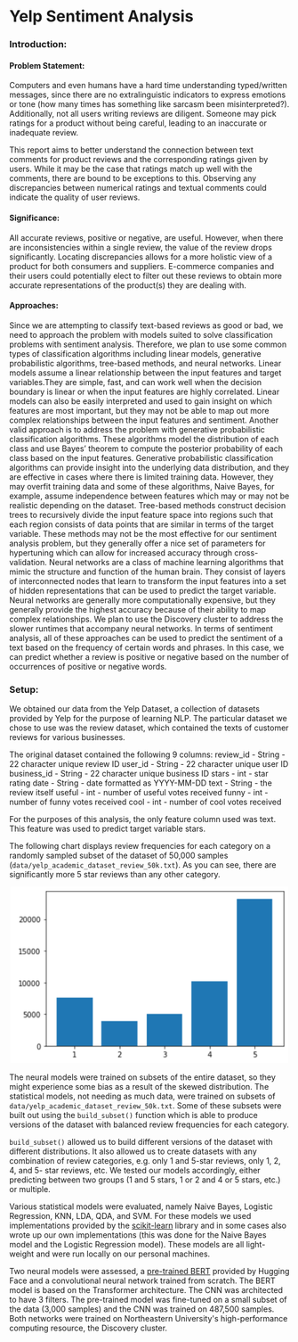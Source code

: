 # Yelp Sentiment Analysis

### Introduction:
#### Problem Statement:
Computers and even humans have a hard time understanding typed/written messages, since there are no extralinguistic indicators to express emotions or tone (how many times has something like sarcasm been misinterpreted?). Additionally, not all users writing reviews are diligent. Someone may pick ratings for a product without being careful, leading to an inaccurate or inadequate review.

This report aims to better understand the connection between text comments for product reviews and the corresponding ratings given by users. While it may be the case that ratings match up well with the comments, there are bound to be exceptions to this.  Observing any discrepancies between numerical ratings and textual comments could indicate the quality of user reviews.

#### Significance:
All accurate reviews, positive or negative, are useful. However, when there are inconsistencies within a single review, the value of the review drops significantly. Locating discrepancies allows for a more holistic view of a product for both consumers and suppliers. E-commerce companies and their users could potentially elect to filter out these reviews to obtain more accurate representations of the product(s) they are dealing with.

#### Approaches:
Since we are attempting to classify text-based reviews as good or bad, we need to approach the problem with models suited to solve classification problems with sentiment analysis. Therefore, we plan to use some common types of classification algorithms including linear models, generative probabilistic algorithms, tree-based methods, and neural networks. Linear models assume a linear relationship between the input features and target variables.They are simple, fast, and can work well when the decision boundary is linear or when the input features are highly correlated. Linear models can also be easily interpreted and used to gain insight on which features are most important, but they may not be able to map out more complex relationships between the input features and sentiment. Another valid approach is to address the problem with generative probabilistic classification algorithms. These algorithms model the distribution of each class and use Bayes’ theorem to compute the posterior probability of each class based on the input features. Generative probabilistic classification algorithms can provide insight into the underlying data distribution, and they are effective in cases where there is limited training data. However, they may overfit training data and some of these algorithms, Naive Bayes, for example, assume independence between features which may or may not be realistic depending on the dataset. Tree-based methods construct decision trees to recursively divide the input feature space into regions such that each region consists of data points that are similar in terms of the target variable. These methods may not be the most effective for our sentiment analysis problem, but they generally offer a nice set of parameters for hypertuning which can allow for increased accuracy through cross-validation. Neural networks are a class of machine learning algorithms that mimic the structure and function of the human brain. They consist of layers of interconnected nodes that learn to transform the input features into a set of hidden representations that can be used to predict the target variable. Neural networks are generally more computationally expensive, but they generally provide the highest accuracy because of their ability to map complex relationships. We plan to use the Discovery cluster to address the slower runtimes that accompany neural networks. In terms of sentiment analysis, all of these approaches can be used to predict the sentiment of a text based on the frequency of certain words and phrases. In this case, we can predict whether a review is positive or negative based on the number of occurrences of positive or negative words.

### Setup:
We obtained our data from the Yelp Dataset, a collection of datasets provided by Yelp for the purpose of learning NLP.  The particular dataset we chose to use was the review dataset, which contained the texts of customer reviews for various businesses.

The original dataset contained the following 9 columns:
review_id - String - 22 character unique review ID
user_id - String - 22 character unique user ID
business_id - String - 22 character unique business ID
stars - int - star rating
date - String - date formatted as YYYY-MM-DD
text - String - the review itself
useful - int - number of useful votes received
funny - int - number of funny votes received
cool - int - number of cool votes received

For the purposes of this analysis, the only feature column used was text. This feature was used to predict target variable stars.

The following chart displays review frequencies for each category on a randomly sampled subset of the dataset of 50,000 samples (`data/yelp_academic_dataset_review_50k.txt`). As you can see, there are significantly more 5 star reviews than any other category. 

<div align=center><img src='./figures/review_distribution.png' width="500"></div>

The neural models were trained on subsets of the entire dataset, so they might experience some bias as a result of the skewed distribution. The statistical models, not needing as much data, were trained on subsets of `data/yelp_academic_dataset_review_50k.txt`. Some of these subsets were built out using the `build_subset()` function which is able to produce versions of the dataset with balanced review frequencies for each category.

`build_subset()` allowed us to build different versions of the dataset with different distributions. It also allowed us to create datasets with any combination of review categories, e.g. only 1 and 5-star reviews, only 1, 2, 4, and 5- star reviews, etc. We tested our models accordingly, either predicting between two groups (1 and 5 stars, 1 or 2 and 4 or 5 stars, etc.) or multiple.

Various statistical models were evaluated, namely Naive Bayes, Logistic Regression, KNN, LDA, QDA, and SVM. For these models we used implementations provided by the [scikit-learn](https://scikit-learn.org/) library and in some cases also wrote up our own implementations (this was done for the Naive Bayes model and the Logistic Regression model). These models are all light-weight and were run locally on our personal machines.

Two neural models were assessed, a [pre-trained BERT](https://huggingface.co/bert-base-cased) provided by Hugging Face and a convolutional neural network trained from scratch. The BERT model is based on the Transformer architecture. The CNN was architected to have 3 filters. The pre-trained model was fine-tuned on a small subset of the data (3,000 samples) and the CNN was trained on 487,500 samples. Both networks were trained on Northeastern University's high-performance computing resource, the Discovery cluster. 

